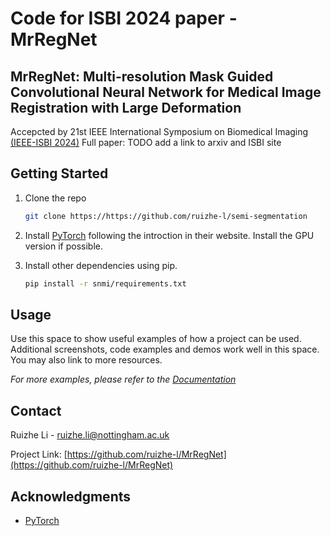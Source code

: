 # Code for ISBI 2024 paper - MrRegNet
## MrRegNet: Multi-resolution Mask Guided Convolutional Neural Network for Medical Image Registration with Large Deformation

Accepcted by 21st IEEE International Symposium on Biomedical Imaging [(IEEE-ISBI 2024)](https://biomedicalimaging.org/2024/)
Full paper: TODO add a link to arxiv and ISBI site



<!-- GETTING STARTED -->
## Getting Started

1. Clone the repo
   ```sh
   git clone https://https://github.com/ruizhe-l/semi-segmentation
   ```
3. Install [PyTorch](https://pytorch.org/get-started/locally/) following the introction in their website. Install the GPU version if possible.

4. Install other dependencies using pip.
    ```sh
    pip install -r snmi/requirements.txt
    ```



<!-- USAGE EXAMPLES -->
## Usage

Use this space to show useful examples of how a project can be used. Additional screenshots, code examples and demos work well in this space. You may also link to more resources.

_For more examples, please refer to the [Documentation](https://example.com)_




<!-- LICENSE -->
<!-- ## License

Distributed under the MIT License. See `LICENSE.txt` for more information.

<p align="right">(<a href="#readme-top">back to top</a>)</p> -->



<!-- CONTACT -->
## Contact

Ruizhe Li - ruizhe.li@nottingham.ac.uk

Project Link: [https://github.com/ruizhe-l/MrRegNet](https://github.com/ruizhe-l/MrRegNet)




<!-- ACKNOWLEDGMENTS -->
## Acknowledgments

* [PyTorch](https://pytorch.org/)